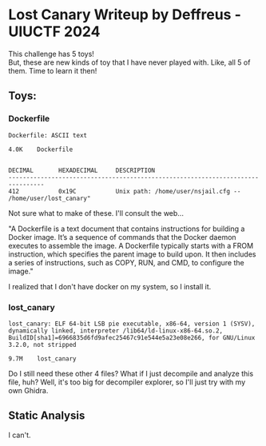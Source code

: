 # Lost Canary Writeup by Deffreus - UIUCTF 2024

This challenge has 5 toys!<br>
But, these are new kinds of toy that I have never played with.
Like, all 5 of them.
Time to learn it then!

## Toys:

### Dockerfile

```$file Dockerfile 
Dockerfile: ASCII text
```
```$ du -h Dockerfile 
4.0K	Dockerfile
```
```$ binwalk Dockerfile 

DECIMAL       HEXADECIMAL     DESCRIPTION
--------------------------------------------------------------------------------
412           0x19C           Unix path: /home/user/nsjail.cfg -- /home/user/lost_canary"

```

Not sure what to make of these.
I'll consult the web...

"A Dockerfile is a text document that contains instructions for building a Docker image. It’s a sequence of commands that the Docker daemon executes to assemble the image. A Dockerfile typically starts with a FROM instruction, which specifies the parent image to build upon. It then includes a series of instructions, such as COPY, RUN, and CMD, to configure the image."

I realized that I don't have docker on my system, so I install it.

### lost_canary

```$ file lost_canary 
lost_canary: ELF 64-bit LSB pie executable, x86-64, version 1 (SYSV), dynamically linked, interpreter /lib64/ld-linux-x86-64.so.2, BuildID[sha1]=6966835d6fd9afec25467c91e544e5a23e08e266, for GNU/Linux 3.2.0, not stripped
```
```$ du -h lost_canary 
9.7M	lost_canary
```

Do I still need these other 4 files?
What if I just decompile and analyze this file, huh?
Well, it's too big for decompiler explorer, so I'll just try with my own Ghidra.

## Static Analysis

I can't.
